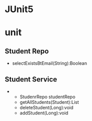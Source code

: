 # JUnit5
# unit
## Student Repo
+ selectExistsBtEmail(String):Boolean
## Student Service
-  - StudenrRepo studentRepo
   + getAllStudents(Student):List<Student>
   + deleteStudent(Long):void
   + addStudent(Long):void

